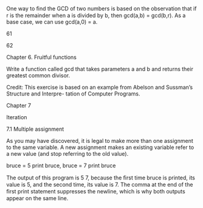 One way to ﬁnd the GCD of two numbers is based on the observation that if r is the remainder when a is divided by b, then gcd(a,b) = gcd(b,r). As a base case, we can use gcd(a,0) = a.

61

62

Chapter 6. Fruitful functions

Write a function called gcd that takes parameters a and b and returns their greatest common divisor.

Credit: This exercise is based on an example from Abelson and Sussman’s Structure and Interpre- tation of Computer Programs.

Chapter 7

Iteration

7.1 Multiple assignment

As you may have discovered, it is legal to make more than one assignment to the same variable. A new assignment makes an existing variable refer to a new value (and stop referring to the old value).

bruce = 5 print bruce, bruce = 7 print bruce

The output of this program is 5 7, because the ﬁrst time bruce is printed, its value is 5, and the second time, its value is 7. The comma at the end of the ﬁrst print statement suppresses the newline, which is why both outputs appear on the same line.